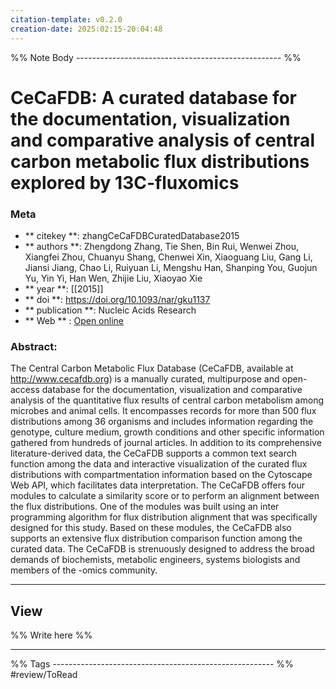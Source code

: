 ```yaml
---
citation-template: v0.2.0
creation-date: 2025:02:15-20:04:48
---
```



%% Note Body --------------------------------------------------- %%
# CeCaFDB: A curated database for the documentation, visualization and comparative analysis of central carbon metabolic flux distributions explored by 13C-fluxomics

### Meta
- ** citekey **: zhangCeCaFDBCuratedDatabase2015
- ** authors **: Zhengdong Zhang, Tie Shen, Bin Rui, Wenwei Zhou, Xiangfei Zhou, Chuanyu Shang, Chenwei Xin, Xiaoguang Liu, Gang Li, Jiansi Jiang, Chao Li, Ruiyuan Li, Mengshu Han, Shanping You, Guojun Yu, Yin Yi, Han Wen, Zhijie Liu, Xiaoyao Xie
- ** year **: [[2015]]
- ** doi **: https://doi.org/10.1093/nar/gku1137
- ** publication **: Nucleic Acids Research
- ** Web ** : [Open online]()


### Abstract:
The Central Carbon Metabolic Flux Database (CeCaFDB, available at http://www.cecafdb.org) is a manually curated, multipurpose and open-access database for the documentation, visualization and comparative analysis of the quantitative flux results of central carbon metabolism among microbes and animal cells. It encompasses records for more than 500 flux distributions among 36 organisms and includes information regarding the genotype, culture medium, growth conditions and other specific information gathered from hundreds of journal articles. In addition to its comprehensive literature-derived data, the CeCaFDB supports a common text search function among the data and interactive visualization of the curated flux distributions with compartmentation information based on the Cytoscape Web API, which facilitates data interpretation. The CeCaFDB offers four modules to calculate a similarity score or to perform an alignment between the flux distributions. One of the modules was built using an inter programming algorithm for flux distribution alignment that was specifically designed for this study. Based on these modules, the CeCaFDB also supports an extensive flux distribution comparison function among the curated data. The CeCaFDB is strenuously designed to address the broad demands of biochemists, metabolic engineers, systems biologists and members of the -omics community.

___

## View

%% Write here %%





___
%% Tags  ------------------------------------------------------- %%
#review/ToRead
